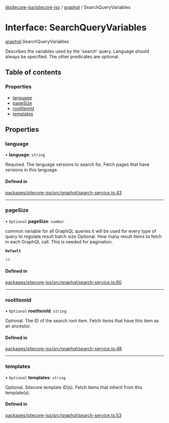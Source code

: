 [@sitecore-jss/sitecore-jss](../README.md) / [graphql](../modules/graphql.md) / SearchQueryVariables

# Interface: SearchQueryVariables

[graphql](../modules/graphql.md).SearchQueryVariables

Describes the variables used by the 'search' query. Language should always be specified.
The other predicates are optional.

## Table of contents

### Properties

- [language](graphql.SearchQueryVariables.md#language)
- [pageSize](graphql.SearchQueryVariables.md#pagesize)
- [rootItemId](graphql.SearchQueryVariables.md#rootitemid)
- [templates](graphql.SearchQueryVariables.md#templates)

## Properties

### language

• **language**: `string`

Required. The language versions to search for. Fetch pages that have versions in this language.

#### Defined in

[packages/sitecore-jss/src/graphql/search-service.ts:43](https://github.com/Sitecore/jss/blob/fbaa3427a/packages/sitecore-jss/src/graphql/search-service.ts#L43)

___

### pageSize

• `Optional` **pageSize**: `number`

common variable for all GraphQL queries
it will be used for every type of query to regulate result batch size
Optional. How many result items to fetch in each GraphQL call. This is needed for pagination.

**`Default`**

```ts
10
```

#### Defined in

[packages/sitecore-jss/src/graphql/search-service.ts:60](https://github.com/Sitecore/jss/blob/fbaa3427a/packages/sitecore-jss/src/graphql/search-service.ts#L60)

___

### rootItemId

• `Optional` **rootItemId**: `string`

Optional. The ID of the search root item. Fetch items that have this item as an ancestor.

#### Defined in

[packages/sitecore-jss/src/graphql/search-service.ts:48](https://github.com/Sitecore/jss/blob/fbaa3427a/packages/sitecore-jss/src/graphql/search-service.ts#L48)

___

### templates

• `Optional` **templates**: `string`

Optional. Sitecore template ID(s). Fetch items that inherit from this template(s).

#### Defined in

[packages/sitecore-jss/src/graphql/search-service.ts:53](https://github.com/Sitecore/jss/blob/fbaa3427a/packages/sitecore-jss/src/graphql/search-service.ts#L53)
